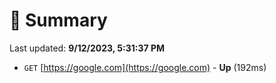 # 📖 Summary
Last updated: **9/12/2023, 5:31:37 PM**

- `GET` [https://google.com](https://google.com) - **Up** (192ms)
